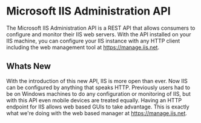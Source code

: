 # Microsoft IIS Administration API

The Microsoft IIS Administration API is a REST API that allows consumers to configure and monitor their IIS web servers. With the API installed on your IIS machine, you can configure your IIS instance with any HTTP client including the web management tool at https://manage.iis.net.

## Whats New

With the introduction of this new API, IIS is more open than ever. Now IIS can be configured by anything that speaks HTTP. Previously users had to be on Windows machines to do any configuration or monitoring of IIS, but with this API even mobile devices are treated equally. Having an HTTP endpoint for IIS allows web based GUIs to take advantage. This is exactly what we're doing with the web based manager at https://manage.iis.net.